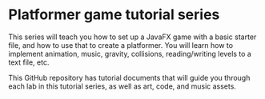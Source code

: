 # Platformer game tutorial series
This series will teach you how to set up a JavaFX game with a basic starter file, and how to use that to create a platformer. You will learn how to implement animation, music, gravity, collisions, reading/writing levels to a text file, etc.

This GitHub repository has tutorial documents that will guide you through each lab in this tutorial series, as well as art, code, and music assets.
